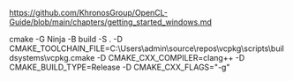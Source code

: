 https://github.com/KhronosGroup/OpenCL-Guide/blob/main/chapters/getting_started_windows.md

cmake -G Ninja -B build -S . -D CMAKE_TOOLCHAIN_FILE=C:\Users\admin\source\repos\vcpkg\scripts\buildsystems\vcpkg.cmake -D CMAKE_CXX_COMPILER=clang++ -D CMAKE_BUILD_TYPE=Release -D CMAKE_CXX_FLAGS="-g"
